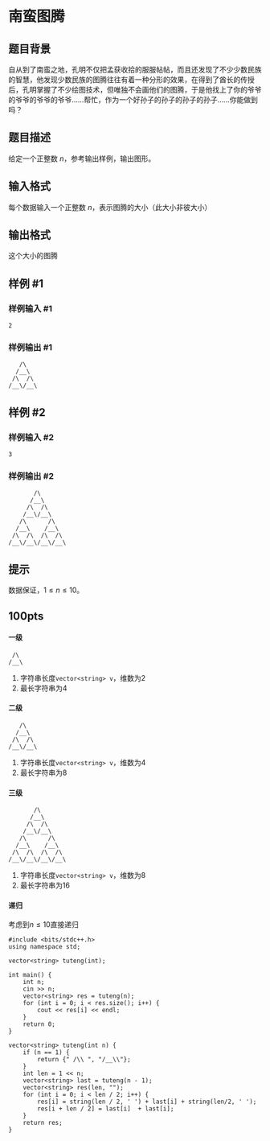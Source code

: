 # 南蛮图腾

## 题目背景

自从到了南蛮之地，孔明不仅把孟获收拾的服服帖帖，而且还发现了不少少数民族的智慧，他发现少数民族的图腾往往有着一种分形的效果，在得到了酋长的传授后，孔明掌握了不少绘图技术，但唯独不会画他们的图腾，于是他找上了你的爷爷的爷爷的爷爷的爷爷……帮忙，作为一个好孙子的孙子的孙子的孙子……你能做到吗？

## 题目描述

给定一个正整数 $n$，参考输出样例，输出图形。

## 输入格式

每个数据输入一个正整数 $n$，表示图腾的大小（此大小非彼大小）

## 输出格式

这个大小的图腾

## 样例 #1

### 样例输入 #1

```
2
```

### 样例输出 #1

```
   /\
  /__\
 /\  /\
/__\/__\
```

## 样例 #2

### 样例输入 #2

```
3
```

### 样例输出 #2

```
       /\
      /__\
     /\  /\
    /__\/__\
   /\      /\
  /__\    /__\
 /\  /\  /\  /\
/__\/__\/__\/__\
```

## 提示

数据保证，$1 \leq n \leq 10$。



## 100pts

#### 一级

```
 /\      
/__\ 
```

1. 字符串长度`vector<string> v`，维数为$2$
2. 最长字符串为$4$ 

#### 二级

```
   /\      
  /__\ 
 /\  /\      
/__\/__\ 
```

1. 字符串长度`vector<string> v`，维数为$4$
2. 最长字符串为$8$ 

#### 三级

```
	   /\      
	  /__\ 
	 /\  /\      
    /__\/__\ 
   /\      /\   
  /__\    /__\ 
 /\  /\  /\  /\  
/__\/__\/__\/__\ 
```

1. 字符串长度`vector<string> v`，维数为$8$
2. 最长字符串为$16$ 

#### 递归

考虑到$n\le10$直接递归

```
#include <bits/stdc++.h>
using namespace std;

vector<string> tuteng(int);

int main() {
    int n;
    cin >> n;
    vector<string> res = tuteng(n);
    for (int i = 0; i < res.size(); i++) {
        cout << res[i] << endl;
    }
    return 0;
}

vector<string> tuteng(int n) {
    if (n == 1) {
        return {" /\\ ", "/__\\"};
    }
    int len = 1 << n;
    vector<string> last = tuteng(n - 1);
    vector<string> res(len, "");
    for (int i = 0; i < len / 2; i++) {
        res[i] = string(len / 2, ' ') + last[i] + string(len/2, ' ');
        res[i + len / 2] = last[i]  + last[i];
    }
    return res;
}
```

